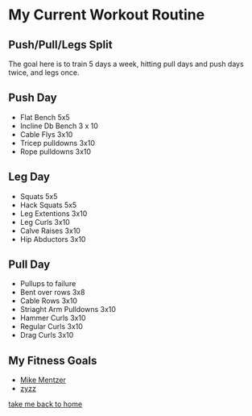# My Current Workout Routine

## Push/Pull/Legs Split

The goal here is to train 5 days a week, hitting pull days and push days twice, and legs once. 

## Push Day
  - Flat Bench 5x5
  - Incline Db Bench 3 x 10
   - Cable Flys 3x10
  - Tricep pulldowns 3x10
  - Rope pulldowns 3x10

## Leg Day
- Squats 5x5
- Hack Squats 5x5
- Leg Extentions 3x10
- Leg Curls 3x10
- Calve Raises 3x10
- Hip Abductors 3x10

## Pull Day
- Pullups to failure
- Bent over rows 3x8
- Cable Rows 3x10
- Striaght Arm Pulldowns 3x10
- Hammer Curls 3x10
- Regular Curls 3x10
- Drag Curls 3x10

## My Fitness Goals 
- [Mike Mentzer](https://preview.redd.it/8ggyll0asyk71.jpg?width=640&crop=smart&auto=webp&s=e2f6db51814d8311caee2559880d59d7183a24b6)
- [zyzz](https://m.media-amazon.com/images/M/MV5BYmRhNjdlOGQtNGFmMy00ZjhmLTk4NDYtMjUzMWZlNDk1YWFjXkEyXkFqcGdeQXVyMzM5MTIxMzk@._V1_.jpg)

[take me back to home](https://github.com/sjkoske/sjkoske.git)
